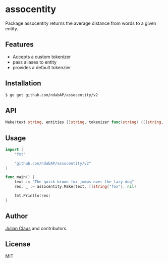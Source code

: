 # assocentity

Package assocentity returns the average distance from words to a given entity.

## Features

- Accepts a custom tokenizer
- pass aliases to entity
- provides a default tokenzier

## Installation

```bash
$ go get github.com/ndabAP/assocentity/v2
```

## API

```go
Make(text string, entities []string, tokenizer func(string) ([]string, error)) (map[string]float64, error)
```

## Usage

```go
import (
    "fmt"

    "github.com/ndabAP/assocentity/v2"
)

func main() {
    text := "The quick brown fox jumps over the lazy dog"
    res, _ := assocentity.Make(text, []string{"fox"}, nil)

    fmt.Println(res)
}

```

## Author

[Julian Claus](https://www.julian-claus.de) and contributors.

## License

MIT